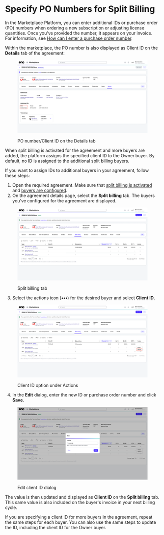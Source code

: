 # Specify PO Numbers for Split Billing

In the Marketplace Platform, you can enter additional IDs or purchase order (PO) numbers when ordering a new subscription or adjusting license quantities. Once you've provided the number, it appears on your invoice. For information, see [How can I enter a purchase order number](../../../../help-and-support/faqs/how-do-you-handle-purchase-order-numbers-in-subscription-based-models.md#client-guidance-on-po-numbers-and-invoices).&#x20;

Within the marketplace, the PO number is also displayed as Client ID on the **Details** tab of the agreement:

<div data-with-frame="true"><figure><img src="../../../../.gitbook/assets/split_billing_client_ID.png" alt=""><figcaption><p>PO number/Client ID on the Details tab</p></figcaption></figure></div>

When split billing is activated for the agreement and more buyers are added, the platform assigns the specified client ID to the Owner buyer. By default, no ID is assigned to the additional split billing buyers.&#x20;

If you want to assign IDs to additional buyers in your agreement, follow these steps:

1. Open the required agreement. Make sure that [split billing is activated](../#activate-split-billing) and [buyers are configured](configure-buyers-for-split-billing.md).
2. On the agreement details page, select the **Split billing** tab. The buyers you've configured for the agreement are displayed.

<div data-with-frame="true"><figure><img src="../../../../.gitbook/assets/split_billing_tab.png" alt=""><figcaption><p>Split billing tab</p></figcaption></figure></div>

3. Select the actions icon (**•••**) for the desired buyer and select **Client ID**.

<div data-with-frame="true"><figure><img src="../../../../.gitbook/assets/split_billing_actions (1).png" alt=""><figcaption><p>Client ID option under Actions</p></figcaption></figure></div>

4. In the **Edit** dialog, enter the new ID or purchase order number and click **Save**.&#x20;

<div data-with-frame="true"><figure><img src="../../../../.gitbook/assets/split_billing_edit_client_ID.png" alt=""><figcaption><p>Edit client ID dialog</p></figcaption></figure></div>

The value is then updated and displayed as **Client ID** on the **Split billing** tab. This same value is also included on the buyer's invoice in your next billing cycle.

If you are specifying a client ID for more buyers in the agreement, repeat the same steps for each buyer. You can also use the same steps to update the ID, including the client ID for the Owner buyer.
